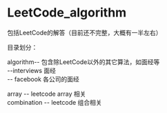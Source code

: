 LeetCode_algorithm
==================

包括LeetCode的解答（目前还不完整，大概有一半左右）<br>

目录划分：

algorithm-- 包含除LeetCode以外的其它算法，如面经等<br>
  --interviews  面经<br>
    -- facebook 各公司的面经<br>

array -- leetcode array 相关 <br>
combination -- leetcode 组合相关 <br>